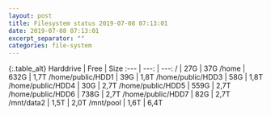 ```yaml
---
layout: post
title: Filesystem status 2019-07-08 07:13:01
date: 2019-07-08 07:13:01
excerpt_separator: ""
categories: file-system
---
```

{:.table_alt}
Harddrive | Free | Size
:--- | ---: | ---:
/ | 27G | 37G
/home | 632G | 1,7T
/home/public/HDD1 | 39G | 1,8T
/home/public/HDD3 | 58G | 1,8T
/home/public/HDD4 | 30G | 2,7T
/home/public/HDD5 | 559G | 2,7T
/home/public/HDD6 | 738G | 2,7T
/home/public/HDD7 | 82G | 2,7T
/mnt/data2 | 1,5T | 2,0T
/mnt/pool | 1,6T | 6,4T
